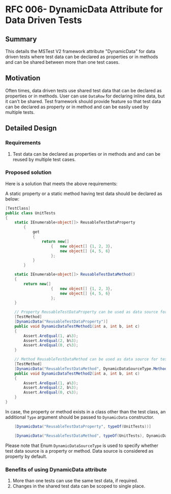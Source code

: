 # RFC 006- DynamicData Attribute for Data Driven Tests

## Summary
This details the MSTest V2 framework attribute "DynamicData" for data driven tests where test data can be declared as properties or in methods and can be shared between more than one test cases.

## Motivation
Often times, data driven tests use shared test data that can be declared as properties or in methods. User can use `DataRow` for declaring inline data, but it can't be shared. Test framework should provide feature so that test data can be declared as property or in method and can be easily used by multiple tests.

## Detailed Design

### Requirements
1. Test data can be declared as properties or in methods and and can be reused by multiple test cases.

### Proposed solution
Here is a solution that meets the above requirements:

A static property or a static method having test data should be declared as below:
```csharp
[TestClass]
public class UnitTests
{
    static IEnumerable<object[]> ReusableTestDataProperty
        {
            get
            {
                return new[]
                    {   new object[] {1, 2, 3},
                        new object[] {4, 5, 6}
                    };
            }
        }

    static IEnumerable<object[]> ReusableTestDataMethod()
    {
        return new[]
                    {   new object[] {1, 2, 3},
                        new object[] {4, 5, 6}
                    }; 
    }

    // Property ReusableTestDataProperty can be used as data source for test data with data driven test case.
    [TestMethod]
    [DynamicData("ReusableTestDataProperty")]
    public void DynamicDataTestMethod1(int a, int b, int c)
    {
        Assert.AreEqual(1, a%3);
        Assert.AreEqual(2, b%3);
        Assert.AreEqual(0, c%3);
    }

    // Method ReusableTestDataMethod can be used as data source for test data with data driven test case.
    [TestMethod]
    [DynamicData("ReusableTestDataMethod", DynamicDataSourceType.Method)]
    public void DynamicDataTestMethod2(int a, int b, int c)
    {
        Assert.AreEqual(1, a%3);
        Assert.AreEqual(2, b%3);
        Assert.AreEqual(0, c%3);
    }
}
```

In case, the property or method exists in a class other than the test class, an additional `Type` argument should be passed to `DynamicData` constructor.

```csharp
    [DynamicData("ReusableTestDataProperty", typeOf(UnitTests))]

    [DynamicData("ReusableTestDataMethod", typeOf(UnitTests), DynamicDataSourceType.Method)]
```
Please note that Enum `DynamicDataSourceType` is used to specify whether test data source is a property or method.
Data source is considered as property by default.

### Benefits of using DynamicData attribute
1. More than one tests can use the same test data, if required.
2. Changes in the shared test data can be scoped to single place.
